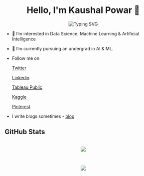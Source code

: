 <h1 align="center">Hello, I'm Kaushal Powar 👋  </h1>

<p align="center">
  <img src="https://readme-typing-svg.herokuapp.com?font=&color=964EF4&lines=Data+Analyst+/+Data+Scientest&center=true" alt="Typing SVG">
</p>

- 👀 I’m interested in Data Science, Machine Learning & Artificial Intelligence <br/>
- 🌱 I’m currently pursuing an undergrad in AI & ML.<br/>
- Follow me on

  [Twitter](https://twitter.com/Obelisk_1531)

  [Linkedin](https://www.linkedin.com/in/kaushal-powar-a52b1a159/)
  
  [Tableau Public](https://public.tableau.com/app/profile/kaushal.powar7753)
  
  [Kaggle](https://www.kaggle.com/kaushalpowar)
  
  [Pinterest](https://in.pinterest.com/kaushal_1531/)
  
 - I write blogs sometimes - [blog](https://writtenbykaushal.com/)

<h2>GitHub Stats</h2>

<p align="center">
  <br>
 
  <img src="https://github-readme-stats.vercel.app/api?username=kaushalpowar&show_icons=true&theme=tokyonight" />
  

</p>

<br/>

<p align="center">
 
  <img src="https://github-readme-stats.vercel.app/api/top-langs?username=kaushalpowar&langs_count=10&show_icons=true&theme=tokyonight&locale=en&layout=compact"/>
</p>




